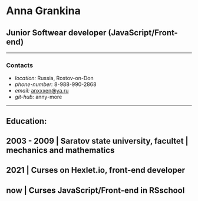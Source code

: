 # Anna Grankina
## Junior Softwear developer (JavaScript/Front-end)

----------------------------------------------------
### Contacts
* *location:* Russia, Rostov-on-Don
* *phone-number:* 8-988-990-2868
* *email:* anxxxen@ya.ru
* *git-hub:* anny-more
----------------------------------------------------

Education:
----------------------------------------------------
2003 - 2009 | Saratov state university, facultet 
            | mechanics and mathematics
----------------------------------------------------
2021        | Curses on Hexlet.io, front-end developer
----------------------------------------------------
now         | Curses JavaScript/Front-end in RSschool
----------------------------------------------------